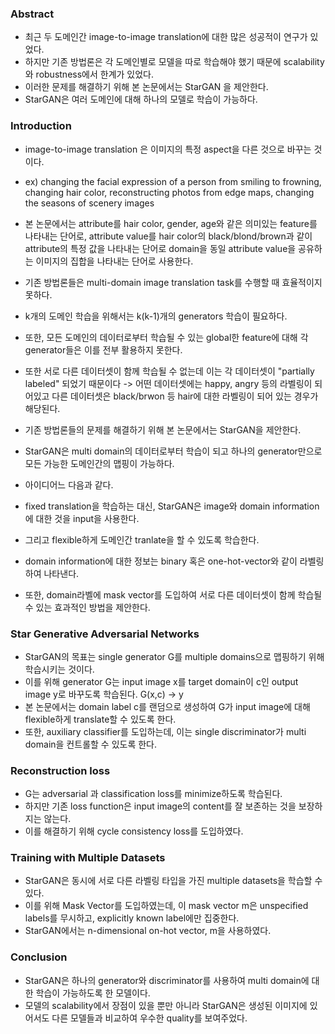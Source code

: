 ### Abstract
- 최근 두 도메인간 image-to-image translation에 대한 많은 성공적이 연구가 있었다.
- 하지만 기존 방법론은 각 도메인별로 모델을 따로 학습해야 했기 때문에 scalability 와 robustness에서 한계가 있었다.
- 이러한 문제를 해결하기 위해 본 논문에서는 StarGAN 을 제안한다.
- StarGAN은 여러 도메인에 대해 하나의 모델로 학습이 가능하다.

### Introduction
- image-to-image translation  은 이미지의 특정 aspect을 다른 것으로 바꾸는 것이다. 
- ex) changing the facial expression of a person from smiling to frowning, changing hair color, 
  reconstructing photos from edge maps, changing the seasons of scenery images
- 본 논문에서는 attribute를 hair color, gender, age와 같은 의미있는 feature를 나타내는 단어로, 
  attribute value를 hair color의 black/blond/brown과 같이 attribute의 특정 값을 나타내는 단어로
  domain을 동일 attribute value을 공유하는 이미지의 집합을 나타내는 단어로 사용한다.
 
- 기존 방법론들은 multi-domain image translation task를 수행할 때 효율적이지 못하다.
- k개의 도메인 학습을 위해서는 k(k-1)개의 generators 학습이 필요하다.
- 또한, 모든 도메인의 데이터로부터 학습될 수 있는 global한 feature에 대해 각 generator들은 이를 전부 활용하지 못한다.
- 또한 서로 다른 데이터셋이 함께 학습될 수 없는데 이는 각 데이터셋이 "partially labeled" 되었기 때문이다 
   -> 어떤 데이터셋에는 happy, angry 등의 라벨링이 되어있고 다른 데이터셋은 black/brwon 등 hair에 대한 라벨링이 되어 있는 경우가 해당된다.

- 기존 방법론들의 문제를 해결하기 위해 본 논문에서는 StarGAN을 제안한다.
- StarGAN은 multi domain의 데이터로부터 학습이 되고 하나의 generator만으로 모든 가능한 도메인간의 맵핑이 가능하다.
- 아이디어느 다음과 같다.
- fixed translation을 학습하는 대신, StarGAN은 image와 domain information에 대한 것을 input을 사용한다.
- 그리고 flexible하게 도메인간 tranlate을 할 수 있도록 학습한다.
- domain information에 대한 정보는 binary 혹은 one-hot-vector와 같이 라벨링하여 나타낸다.
- 또한, domain라벨에 mask vector를 도입하여 서로 다른 데이터셋이 함께 학습될 수 있는 효과적인 방법을 제안한다.

### Star Generative Adversarial Networks
- StarGAN의 목표는 single generator G를 multiple domains으로 맵핑하기 위해 학습시키는 것이다.
- 이를 위해 generator G는 input image x를 target domain이 c인 output image y로 바꾸도록 학습된다. G(x,c) -> y
- 본 논문에서는 domain label c를 랜덤으로 생성하여 G가 input image에 대해 flexible하게 translate할 수 있도록 한다.
- 또한, auxiliary classifier를 도입하는데, 이는 single discriminator가 multi domain을 컨트롤할 수 있도록 한다.

### Reconstruction loss
- G는 adversarial 과 classification loss를 minimize하도록 학습된다.
- 하지만 기존 loss function은 input image의 content를 잘 보존하는 것을 보장하지는 않는다.
- 이를 해결하기 위해 cycle consistency loss를 도입하였다.

### Training with Multiple Datasets
- StarGAN은 동시에 서로 다른 라벨링 타입을 가진 multiple datasets을 학습할 수 있다.
- 이를 위해 Mask Vector를 도입하였는데, 이 mask vector m은 unspecified labels를 무시하고, explicitly known label에만 집중한다. 
- StarGAN에서는 n-dimensional on-hot vector, m을 사용하였다.

### Conclusion
- StarGAN은 하나의 generator와 discriminator를 사용하여 multi domain에 대한 학습이 가능하도록 한 모델이다.
- 모델의 scalability에서 장점이 있을 뿐만 아니라 StarGAN은 생성된 이미지에 있어서도 다른 모델들과 비교하여 우수한 quality를 보여주었다.


